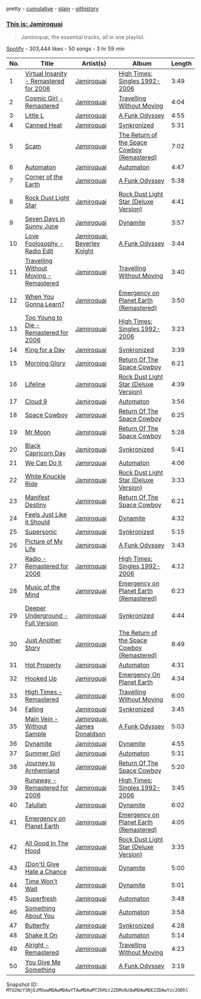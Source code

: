 pretty - [cumulative](/playlists/cumulative/37i9dQZF1DX9OTdoPfdJpF.md) - [plain](/playlists/plain/37i9dQZF1DX9OTdoPfdJpF) - [githistory](https://github.githistory.xyz/mackorone/spotify-playlist-archive/blob/main/playlists/plain/37i9dQZF1DX9OTdoPfdJpF)

### [This is: Jamiroquai](https://open.spotify.com/playlist/37i9dQZF1DX9OTdoPfdJpF)

> Jamiroquai, the essential tracks, all in one playlist.

[Spotify](https://open.spotify.com/user/spotify) - 303,444 likes - 50 songs - 3 hr 59 min

| No. | Title | Artist(s) | Album | Length |
|---|---|---|---|---|
| 1 | [Virtual Insanity \- Remastered for 2006](https://open.spotify.com/track/48mLJqRZT17Q4bQWbDI8j9) | [Jamiroquai](https://open.spotify.com/artist/6J7biCazzYhU3gM9j1wfid) | [High Times: Singles 1992\-2006](https://open.spotify.com/album/0AeQDkYveHw8A74PGBHXVN) | 3:49 |
| 2 | [Cosmic Girl \- Remastered](https://open.spotify.com/track/3nrVwwePAYIRzUNH9ig6mO) | [Jamiroquai](https://open.spotify.com/artist/6J7biCazzYhU3gM9j1wfid) | [Travelling Without Moving](https://open.spotify.com/album/39j0mP1Vx1zRKMLMHhybw3) | 4:04 |
| 3 | [Little L](https://open.spotify.com/track/5sS4g0adkAUXvLJHQ1i2kj) | [Jamiroquai](https://open.spotify.com/artist/6J7biCazzYhU3gM9j1wfid) | [A Funk Odyssey](https://open.spotify.com/album/2M50cB74zAc1lQNlrlYHxY) | 4:55 |
| 4 | [Canned Heat](https://open.spotify.com/track/2u5woInaGB7YASEd1CwGBJ) | [Jamiroquai](https://open.spotify.com/artist/6J7biCazzYhU3gM9j1wfid) | [Synkronized](https://open.spotify.com/album/0rfXEWU67NngRYE58q1aMO) | 5:31 |
| 5 | [Scam](https://open.spotify.com/track/4T8x2UtKR68KNODo133T5c) | [Jamiroquai](https://open.spotify.com/artist/6J7biCazzYhU3gM9j1wfid) | [The Return of the Space Cowboy \(Remastered\)](https://open.spotify.com/album/3emhnEQ76nUUehouSvnGxk) | 7:02 |
| 6 | [Automaton](https://open.spotify.com/track/6twol6GKjrxZ4sBr5Xg6WY) | [Jamiroquai](https://open.spotify.com/artist/6J7biCazzYhU3gM9j1wfid) | [Automaton](https://open.spotify.com/album/05u9asAwf9c8gqIyJratRD) | 4:47 |
| 7 | [Corner of the Earth](https://open.spotify.com/track/3NedXYWKO1O2EqH8yOaM9r) | [Jamiroquai](https://open.spotify.com/artist/6J7biCazzYhU3gM9j1wfid) | [A Funk Odyssey](https://open.spotify.com/album/2M50cB74zAc1lQNlrlYHxY) | 5:38 |
| 8 | [Rock Dust Light Star](https://open.spotify.com/track/3VvDZ5MVRuJ0ZqUA7mETWf) | [Jamiroquai](https://open.spotify.com/artist/6J7biCazzYhU3gM9j1wfid) | [Rock Dust Light Star \(Deluxe Version\)](https://open.spotify.com/album/2A3gZuaBSf7Shq6P1pPseb) | 4:41 |
| 9 | [Seven Days in Sunny June](https://open.spotify.com/track/04hWLKwZKdwl1mZHafiphV) | [Jamiroquai](https://open.spotify.com/artist/6J7biCazzYhU3gM9j1wfid) | [Dynamite](https://open.spotify.com/album/7uG6DZHTBiDlrSXA43WpMb) | 3:57 |
| 10 | [Love Foolosophy \- Radio Edit](https://open.spotify.com/track/0a0KZCfAVPiPs09O6cv4Eo) | [Jamiroquai](https://open.spotify.com/artist/6J7biCazzYhU3gM9j1wfid), [Beverley Knight](https://open.spotify.com/artist/30AzZL0valZQ62OIQiFWvk) | [A Funk Odyssey](https://open.spotify.com/album/2M50cB74zAc1lQNlrlYHxY) | 3:44 |
| 11 | [Travelling Without Moving \- Remastered](https://open.spotify.com/track/2BCkSCoBOgHKP75S0gbatn) | [Jamiroquai](https://open.spotify.com/artist/6J7biCazzYhU3gM9j1wfid) | [Travelling Without Moving](https://open.spotify.com/album/39j0mP1Vx1zRKMLMHhybw3) | 3:40 |
| 12 | [When You Gonna Learn?](https://open.spotify.com/track/09jscLcwa4usINbtfzo5FL) | [Jamiroquai](https://open.spotify.com/artist/6J7biCazzYhU3gM9j1wfid) | [Emergency on Planet Earth \(Remastered\)](https://open.spotify.com/album/0SeTonJJPjy57LqiCDmeEM) | 3:50 |
| 13 | [Too Young to Die \- Remastered for 2006](https://open.spotify.com/track/5aifJSSMQwlLcIjAAqgXNV) | [Jamiroquai](https://open.spotify.com/artist/6J7biCazzYhU3gM9j1wfid) | [High Times: Singles 1992\-2006](https://open.spotify.com/album/0AeQDkYveHw8A74PGBHXVN) | 3:23 |
| 14 | [King for a Day](https://open.spotify.com/track/3ea8Y0xToqqBixYuFpJN10) | [Jamiroquai](https://open.spotify.com/artist/6J7biCazzYhU3gM9j1wfid) | [Synkronized](https://open.spotify.com/album/3JB06rUbAbdK0QEyDM0YKI) | 3:39 |
| 15 | [Morning Glory](https://open.spotify.com/track/6jNQ0Kr4nKQsUHCvDjp7rm) | [Jamiroquai](https://open.spotify.com/artist/6J7biCazzYhU3gM9j1wfid) | [Return Of The Space Cowboy](https://open.spotify.com/album/2Z15Daz2LqAQb1y6Zcki8E) | 6:21 |
| 16 | [Lifeline](https://open.spotify.com/track/1d8zGipaKLEMdVVbODeWNa) | [Jamiroquai](https://open.spotify.com/artist/6J7biCazzYhU3gM9j1wfid) | [Rock Dust Light Star \(Deluxe Version\)](https://open.spotify.com/album/2A3gZuaBSf7Shq6P1pPseb) | 4:39 |
| 17 | [Cloud 9](https://open.spotify.com/track/3ZY9kQ2q0X1II2tiKW6ALQ) | [Jamiroquai](https://open.spotify.com/artist/6J7biCazzYhU3gM9j1wfid) | [Automaton](https://open.spotify.com/album/3dnBOHEPwjqMXSQaoQdXQ7) | 3:56 |
| 18 | [Space Cowboy](https://open.spotify.com/track/6OSUZBGoQJOhbSrmvLrNa8) | [Jamiroquai](https://open.spotify.com/artist/6J7biCazzYhU3gM9j1wfid) | [Return Of The Space Cowboy](https://open.spotify.com/album/2Z15Daz2LqAQb1y6Zcki8E) | 6:25 |
| 19 | [Mr Moon](https://open.spotify.com/track/0pTW037GGgm23Cmg5jXOOs) | [Jamiroquai](https://open.spotify.com/artist/6J7biCazzYhU3gM9j1wfid) | [Return Of The Space Cowboy](https://open.spotify.com/album/2Z15Daz2LqAQb1y6Zcki8E) | 5:28 |
| 20 | [Black Capricorn Day](https://open.spotify.com/track/6Ta7U0fkLJCMO7zHDFrbv5) | [Jamiroquai](https://open.spotify.com/artist/6J7biCazzYhU3gM9j1wfid) | [Synkronized](https://open.spotify.com/album/3JB06rUbAbdK0QEyDM0YKI) | 5:41 |
| 21 | [We Can Do It](https://open.spotify.com/track/3Na3mdryT7b2KTTXoTiuXj) | [Jamiroquai](https://open.spotify.com/artist/6J7biCazzYhU3gM9j1wfid) | [Automaton](https://open.spotify.com/album/3dnBOHEPwjqMXSQaoQdXQ7) | 4:06 |
| 22 | [White Knuckle Ride](https://open.spotify.com/track/3S5hpJP12ubPqrCjEWxCAO) | [Jamiroquai](https://open.spotify.com/artist/6J7biCazzYhU3gM9j1wfid) | [Rock Dust Light Star \(Deluxe Version\)](https://open.spotify.com/album/2A3gZuaBSf7Shq6P1pPseb) | 3:33 |
| 23 | [Manifest Destiny](https://open.spotify.com/track/2pm52NLTt383y889nyGdjr) | [Jamiroquai](https://open.spotify.com/artist/6J7biCazzYhU3gM9j1wfid) | [Return Of The Space Cowboy](https://open.spotify.com/album/2Z15Daz2LqAQb1y6Zcki8E) | 6:21 |
| 24 | [Feels Just Like it Should](https://open.spotify.com/track/7oCg5ZfXXRE61cWQMw0xzk) | [Jamiroquai](https://open.spotify.com/artist/6J7biCazzYhU3gM9j1wfid) | [Dynamite](https://open.spotify.com/album/7uG6DZHTBiDlrSXA43WpMb) | 4:32 |
| 25 | [Supersonic](https://open.spotify.com/track/0g9EZ1WKO6fsKNSEltL6JJ) | [Jamiroquai](https://open.spotify.com/artist/6J7biCazzYhU3gM9j1wfid) | [Synkronized](https://open.spotify.com/album/3JB06rUbAbdK0QEyDM0YKI) | 5:15 |
| 26 | [Picture of My Life](https://open.spotify.com/track/0iiY2Z4a8XuDdLkYszjISq) | [Jamiroquai](https://open.spotify.com/artist/6J7biCazzYhU3gM9j1wfid) | [A Funk Odyssey](https://open.spotify.com/album/2M50cB74zAc1lQNlrlYHxY) | 3:43 |
| 27 | [Radio \- Remastered for 2006](https://open.spotify.com/track/4aDIUdxQJc4QM9VKQF1xzQ) | [Jamiroquai](https://open.spotify.com/artist/6J7biCazzYhU3gM9j1wfid) | [High Times: Singles 1992\-2006](https://open.spotify.com/album/0AeQDkYveHw8A74PGBHXVN) | 4:12 |
| 28 | [Music of the Mind](https://open.spotify.com/track/29uQW0hQQLU39lTYoB9YMo) | [Jamiroquai](https://open.spotify.com/artist/6J7biCazzYhU3gM9j1wfid) | [Emergency on Planet Earth \(Remastered\)](https://open.spotify.com/album/0SeTonJJPjy57LqiCDmeEM) | 6:23 |
| 29 | [Deeper Underground \- Full Version](https://open.spotify.com/track/19x5x7F8SYMfWNiJOmqMUu) | [Jamiroquai](https://open.spotify.com/artist/6J7biCazzYhU3gM9j1wfid) | [Synkronized](https://open.spotify.com/album/3JB06rUbAbdK0QEyDM0YKI) | 4:44 |
| 30 | [Just Another Story](https://open.spotify.com/track/1DLweHBYVlRDMYTGaFtJFR) | [Jamiroquai](https://open.spotify.com/artist/6J7biCazzYhU3gM9j1wfid) | [The Return of the Space Cowboy \(Remastered\)](https://open.spotify.com/album/3emhnEQ76nUUehouSvnGxk) | 8:49 |
| 31 | [Hot Property](https://open.spotify.com/track/5tVPEj86PZDkB500j8btfM) | [Jamiroquai](https://open.spotify.com/artist/6J7biCazzYhU3gM9j1wfid) | [Automaton](https://open.spotify.com/album/3dnBOHEPwjqMXSQaoQdXQ7) | 4:31 |
| 32 | [Hooked Up](https://open.spotify.com/track/5gzoHZ8vOlJlWVDoozTe1D) | [Jamiroquai](https://open.spotify.com/artist/6J7biCazzYhU3gM9j1wfid) | [Emergency On Planet Earth](https://open.spotify.com/album/6m9jfG8iEczP0rBqNsh45j) | 4:34 |
| 33 | [High Times \- Remastered](https://open.spotify.com/track/4LGZzACsdcdtx9FxIukGsS) | [Jamiroquai](https://open.spotify.com/artist/6J7biCazzYhU3gM9j1wfid) | [Travelling Without Moving](https://open.spotify.com/album/39j0mP1Vx1zRKMLMHhybw3) | 6:00 |
| 34 | [Falling](https://open.spotify.com/track/5GWV1AwlBbiwbMu6KdUnr0) | [Jamiroquai](https://open.spotify.com/artist/6J7biCazzYhU3gM9j1wfid) | [Synkronized](https://open.spotify.com/album/3JB06rUbAbdK0QEyDM0YKI) | 3:45 |
| 35 | [Main Vein \- Without Sample](https://open.spotify.com/track/0GwxB7ZLCnxwrImdbLtXin) | [Jamiroquai](https://open.spotify.com/artist/6J7biCazzYhU3gM9j1wfid), [James Donaldson](https://open.spotify.com/artist/3a64PaH2MTn7Q596JQuNJq) | [A Funk Odyssey](https://open.spotify.com/album/2M50cB74zAc1lQNlrlYHxY) | 5:03 |
| 36 | [Dynamite](https://open.spotify.com/track/7cG2z1qlEi0qEtUXm8Yi4q) | [Jamiroquai](https://open.spotify.com/artist/6J7biCazzYhU3gM9j1wfid) | [Dynamite](https://open.spotify.com/album/7uG6DZHTBiDlrSXA43WpMb) | 4:55 |
| 37 | [Summer Girl](https://open.spotify.com/track/7iaHGA2oJKYJIPX4jBy0Sd) | [Jamiroquai](https://open.spotify.com/artist/6J7biCazzYhU3gM9j1wfid) | [Automaton](https://open.spotify.com/album/3dnBOHEPwjqMXSQaoQdXQ7) | 5:31 |
| 38 | [Journey to Arnhemland](https://open.spotify.com/track/0G14wCPepyS67i95jOqZNk) | [Jamiroquai](https://open.spotify.com/artist/6J7biCazzYhU3gM9j1wfid) | [Return Of The Space Cowboy](https://open.spotify.com/album/2Z15Daz2LqAQb1y6Zcki8E) | 5:20 |
| 39 | [Runaway \- Remastered for 2006](https://open.spotify.com/track/6O95QIeonGQReMyDepOvpK) | [Jamiroquai](https://open.spotify.com/artist/6J7biCazzYhU3gM9j1wfid) | [High Times: Singles 1992\-2006](https://open.spotify.com/album/0AeQDkYveHw8A74PGBHXVN) | 3:45 |
| 40 | [Talullah](https://open.spotify.com/track/4WcflQcgsmYXyynZ9Yenfe) | [Jamiroquai](https://open.spotify.com/artist/6J7biCazzYhU3gM9j1wfid) | [Dynamite](https://open.spotify.com/album/7uG6DZHTBiDlrSXA43WpMb) | 6:02 |
| 41 | [Emergency on Planet Earth](https://open.spotify.com/track/0mmI8HaXjgzxrtKDmvAN7R) | [Jamiroquai](https://open.spotify.com/artist/6J7biCazzYhU3gM9j1wfid) | [Emergency on Planet Earth \(Remastered\)](https://open.spotify.com/album/0SeTonJJPjy57LqiCDmeEM) | 4:05 |
| 42 | [All Good In The Hood](https://open.spotify.com/track/5hOVcD2oVR2Ox0W32hHkGO) | [Jamiroquai](https://open.spotify.com/artist/6J7biCazzYhU3gM9j1wfid) | [Rock Dust Light Star \(Deluxe Version\)](https://open.spotify.com/album/2A3gZuaBSf7Shq6P1pPseb) | 3:35 |
| 43 | [\(Don't\) Give Hate a Chance](https://open.spotify.com/track/77YZzLi1eyVUsTchJKmPYT) | [Jamiroquai](https://open.spotify.com/artist/6J7biCazzYhU3gM9j1wfid) | [Dynamite](https://open.spotify.com/album/7uG6DZHTBiDlrSXA43WpMb) | 5:00 |
| 44 | [Time Won't Wait](https://open.spotify.com/track/320jemn3T0wyKW1sxzLz7f) | [Jamiroquai](https://open.spotify.com/artist/6J7biCazzYhU3gM9j1wfid) | [Dynamite](https://open.spotify.com/album/7uG6DZHTBiDlrSXA43WpMb) | 5:01 |
| 45 | [Superfresh](https://open.spotify.com/track/63LV2QbQ2tvynkr4JcakCM) | [Jamiroquai](https://open.spotify.com/artist/6J7biCazzYhU3gM9j1wfid) | [Automaton](https://open.spotify.com/album/3dnBOHEPwjqMXSQaoQdXQ7) | 3:48 |
| 46 | [Something About You](https://open.spotify.com/track/4a0HHREANjq9Y2ymkR1RMz) | [Jamiroquai](https://open.spotify.com/artist/6J7biCazzYhU3gM9j1wfid) | [Automaton](https://open.spotify.com/album/3dnBOHEPwjqMXSQaoQdXQ7) | 3:58 |
| 47 | [Butterfly](https://open.spotify.com/track/7hdJWwioDiL1PwcngbYpzD) | [Jamiroquai](https://open.spotify.com/artist/6J7biCazzYhU3gM9j1wfid) | [Synkronized](https://open.spotify.com/album/0rfXEWU67NngRYE58q1aMO) | 4:28 |
| 48 | [Shake It On](https://open.spotify.com/track/5T0HCN6xFFmcUOeQMSOnO9) | [Jamiroquai](https://open.spotify.com/artist/6J7biCazzYhU3gM9j1wfid) | [Automaton](https://open.spotify.com/album/3dnBOHEPwjqMXSQaoQdXQ7) | 5:14 |
| 49 | [Alright \- Remastered](https://open.spotify.com/track/0cL0AarTZtfSt5Tc3a2ZDN) | [Jamiroquai](https://open.spotify.com/artist/6J7biCazzYhU3gM9j1wfid) | [Travelling Without Moving](https://open.spotify.com/album/39j0mP1Vx1zRKMLMHhybw3) | 4:23 |
| 50 | [You Give Me Something](https://open.spotify.com/track/2oX46s90nkZtTbCowHiWVs) | [Jamiroquai](https://open.spotify.com/artist/6J7biCazzYhU3gM9j1wfid) | [A Funk Odyssey](https://open.spotify.com/album/2M50cB74zAc1lQNlrlYHxY) | 3:19 |

Snapshot ID: `MTU2NzY3NjEzMSwwMDAwMDAwYTAwMDAwMTZhMzc2ZDMxNzQwMDAwMDE2ZDAwYzc2ODhl`